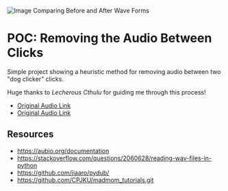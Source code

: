 ![Image Comparing Before and After Wave Forms](https://github.com/codingblocks/slycer/blob/main/results.png?raw=true)

# POC: Removing the Audio Between Clicks

Simple project showing a heuristic method for removing audio between two "dog clicker" clicks.

Huge thanks to *Lecherous Cthulu* for guiding me through this process!

* [Original Audio Link](https://github.com/codingblocks/slycer/blob/main/wavfile.wav)
* [Original Audio Link](https://github.com/codingblocks/slycer/blob/main/trimmed.wav)

## Resources

- https://aubio.org/documentation
- https://stackoverflow.com/questions/2060628/reading-wav-files-in-python
- https://github.com/jiaaro/pydub/
- https://github.com/CPJKU/madmom_tutorials.git
